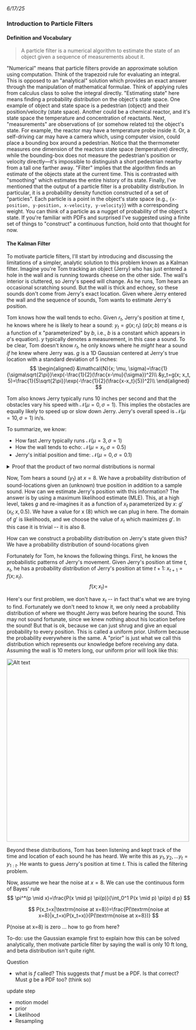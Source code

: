 <em>6/17/25</em>
<h3>Introduction to Particle Filters</h1>

#### Definition and Vocabulary
> A particle filter is a numerical algorithm to estimate the state of an object given a sequence of measurements about it.

"Numerical" means that particle filters provide an approximate solution using computation. Think of the trapezoid rule for evaluating an integral. This is opposed to an "analytical" solution which provides an exact answer through the manipulation of mathematical formulae. Think of applying rules from calculus class to solve the integral directly. "Estimating state" here means finding a probability distribution on the object's state space. One example of object and state space is a pedestrian (object) and their position/velocity (state space). Another could be a chemical reactor, and it's state space the temperature and concentration of reactants. Next, "measurements" are observations of (or somehow related to) the object's state. For example, the reactor may have a temperature probe inside it. Or, a self-driving car may have a camera which, using computer vision, could place a bounding box around a pedestrian. Notice that the thermometer measures one dimension of the reactors state space (temperature) directly, while the bounding-box does not measure the pedestrian's position or velocity directly—it's impossible to distinguish a short pedestrian nearby from a tall one farther away. "Filter" implies that the algorithm finds an estimate of the objects state at the current time. This is contrasted with "smoothing" which estimates the entire history of its state. Finally, I've mentioned that the output of a particle filter is a probability distribution. In particular, it is a probability density function constructed of a set of "particles". Each particle is a point in the object's state space (e.g., `{x-position, y-position, x-velocity, y-velocity}`) with a corresponding weight. You can think of a particle as a nugget of probability of the object's state. If you're familiar with PDFs and surprised I've suggested using a finite set of things to "construct" a continuous function, hold onto that thought for now.

#### The Kalman Filter 
To motivate particle filters, I'll start by introducing and discussing the limitations of a simpler, analytic solution to this problem known as a Kalman filter. Imagine you're Tom tracking an object (Jerry) who has just entered a hole in the wall and is running towards cheese on the other side. The wall's interior is cluttered, so Jerry's speed will change. As he runs, Tom hears an occasional scratching sound. But the wall is thick and echoey, so these sounds don't come from Jerry's exact location. Given where Jerry entered the wall and the sequence of sounds, Tom wants to estimate Jerry's position.

Tom knows how the wall tends to echo. Given $r_t$, Jerry's position at time $t$, he knows where he is likely to hear a sound: $y_t=g(x;r_t)$ ($a(x;b)$ means $a$ is a function of x "parameterized" by $b$, i.e., $b$ is a constant which appears in $a$'s equation). $y$ typically denotes a measurement, in this case a sound. To be clear, Tom doesn't know $r_t$, he only knows where he *might* hear a sound *if* he knew where Jerry was. $g$ is a 1D Gaussian centered at Jerry's true location with a standard deviation of 5 inches:
$$
\begin{aligned}
&\mathcal{N}(x; \mu, \sigma)=\frac{1}{\sigma\sqrt{2\pi}}\exp(-\frac{1}{2}(\frac{x-\mu}{\sigma})^2)\\
&y_t=g(x; x_t, 5)=\frac{1}{5\sqrt{2\pi}}\exp(-\frac{1}{2}(\frac{x-x_t}{5})^2)\\
\end{aligned}
$$

Tom also knows Jerry typically runs 10 inches per second and that the obstacles vary his speed with $\mathcal{N}(\mu=0, \sigma=1)$. This implies the obstacles are equally likely to speed up or slow down Jerry. Jerry's overall speed is $\mathcal{N}(\mu=10, \sigma=1)$ in/s.

To summarize, we know:
- How fast Jerry typically runs $\mathcal{N}(\mu=3, \sigma=1)$
- How the wall tends to echo: $\mathcal{N}(\mu=x_t,\sigma=0.5)$
- Jerry's initial position and time: $\mathcal{N}(\mu=0,\sigma=0.1)$


<details>
<summary> Proof that the product of two normal distributions is normal </summary>

hello world
$$
y=mx+b
$$
</details>

Now, Tom hears a sound ($y_1$) at $x=8$. We have a probability distribution of sound-locations given an (unknown) true position in addition to a sample sound. How can we estimate Jerry's position with this information? The answer is by using a maximum likelihood estimate (MLE). This, at a high level, takes $g$ and re-imagines it as a function of $x_t$ parameterized by $x$: $g'(x_t; x, 0.5)$. We have a value for x (8) which we can plug in here. The domain of $g'$ is likelihoods, and we choose the value of $x_t$ which maximizes $g'$. In this case it is trivial -- it is also 8.




How can we construct a probability distribution on Jerry's state given this? We have a probability distribution of sound-locations given 



Fortunately for Tom, he knows the following things. First, he knows the probabilistic patterns of Jerry's movement. Given Jerry's position at time $t$, $x_t$, he has a probability distribution of Jerry's position at time $t+1$: $x_{t+1}=f(x;x_t)$.
$$
f(x;x_t)=
$$

Here's our first problem, we don't have $x_t$ -- in fact that's what we are trying to find. Fortunately we don't need to know it, we only need a probability distribution of where we thought Jerry was before hearing the sound. This may not sound fortunate, since we knew nothing about his location before the sound! But that is ok, because we can just shrug and give an equal probability to every position. This is called a uniform prior. Uniform because the probability everywhere is the same. A "prior" is just what we call this distribution which represents our knowledge before receiving any data. Assuming the wall is 10 meters long, our uniform prior will look like this:

<img src="uniform-prior.png" alt="Alt text" width="500"/>

Beyond these distributions, Tom has been listening and kept track of the time and location of each sound he has heard. We write this as $y_1, y_2, ... y_t = y_{1:t}$. He wants to guess Jerry's position at time $t$. This is called the filtering problem.

Now, assume we hear the noise at $x=8$. We can use the continuous form of Bayes' rule
$$
\pi^*(p \mid x)=\frac{P(x \mid p) \pi(p)}{\int_0^1 P(x \mid p) \pi(p) d p}
$$

$$
P(x_t=x|\textrm{noise at x=8})=\frac{P(\textrm{noise at x=8}|x_t=x)P(x_t=x)}{P(\textrm{noise at x=8})}
$$



P(noise at x=8) is zero ... how to go from here? 

To-do: use the Gaussian example first to explain how this can be solved analytically, then motivate particle filter by saying the wall is only 10 ft long, and beta distribution isn't quite right.


Question
- what is $f$ called? This suggests that $f$ must be a PDF. Is that correct? Must $g$ be a PDF too? (think so)




update step
- motion model
- prior
- Likelihood
- Resampling


